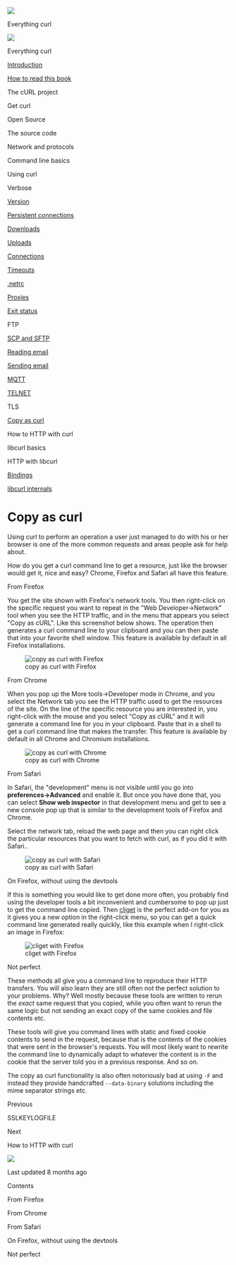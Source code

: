 <a href="../index.html" class="link-a079aa82--primary-53a25e66--logoLink-10d08504"></a>

<img src="https://gblobscdn.gitbook.com/orgs%2F-LxuH0qSm4xO9nWfEBlB%2Favatar.png?alt=media" class="image-67b14f24--avatar-1c1d03ec" />

<span class="text-4505230f--UIH400-4e41e82a--textContentFamily-49a318e1--spaceNameText-677c2969">Everything curl</span>

<a href="../index.html" class="link-a079aa82--primary-53a25e66--logoLink-10d08504"></a>

<img src="https://gblobscdn.gitbook.com/orgs%2F-LxuH0qSm4xO9nWfEBlB%2Favatar.png?alt=media" class="image-67b14f24--avatar-1c1d03ec" />

<span class="text-4505230f--UIH400-4e41e82a--textContentFamily-49a318e1--spaceNameText-677c2969">Everything curl</span>

<a href="../index.html" class="navButton-94f2579c--navButtonClickable-161b88ca"><span class="text-4505230f--UIH300-2063425d--textContentFamily-49a318e1--navButtonLabel-14a4968f">Introduction</span></a>

<a href="../how-to-read.html" class="navButton-94f2579c--navButtonClickable-161b88ca"><span class="text-4505230f--UIH300-2063425d--textContentFamily-49a318e1--navButtonLabel-14a4968f">How to read this book</span></a>

<span class="text-4505230f--UIH300-2063425d--textContentFamily-49a318e1--navButtonLabel-14a4968f">The cURL project</span>

<span class="text-4505230f--UIH300-2063425d--textContentFamily-49a318e1--navButtonLabel-14a4968f">Get curl</span>

<span class="text-4505230f--UIH300-2063425d--textContentFamily-49a318e1--navButtonLabel-14a4968f">Open Source</span>

<span class="text-4505230f--UIH300-2063425d--textContentFamily-49a318e1--navButtonLabel-14a4968f">The source code</span>

<span class="text-4505230f--UIH300-2063425d--textContentFamily-49a318e1--navButtonLabel-14a4968f">Network and protocols</span>

<span class="text-4505230f--UIH300-2063425d--textContentFamily-49a318e1--navButtonLabel-14a4968f">Command line basics</span>

<span class="text-4505230f--UIH300-2063425d--textContentFamily-49a318e1--navButtonLabel-14a4968f">Using curl</span>

<span class="text-4505230f--UIH300-2063425d--textContentFamily-49a318e1--navButtonLabel-14a4968f">Verbose</span>

<a href="version.html" class="navButton-94f2579c--pageItemWithChildrenNested-2c5d8183--navButtonClickable-161b88ca"><span class="text-4505230f--UIH300-2063425d--textContentFamily-49a318e1--navButtonLabel-14a4968f">Version</span></a>

<a href="persist.html" class="navButton-94f2579c--pageItemWithChildrenNested-2c5d8183--navButtonClickable-161b88ca"><span class="text-4505230f--UIH300-2063425d--textContentFamily-49a318e1--navButtonLabel-14a4968f">Persistent connections</span></a>

<a href="downloads.html" class="navButton-94f2579c--pageItemWithChildrenNested-2c5d8183--navButtonClickable-161b88ca"><span class="text-4505230f--UIH300-2063425d--textContentFamily-49a318e1--navButtonLabel-14a4968f">Downloads</span></a>

<a href="uploads.html" class="navButton-94f2579c--pageItemWithChildrenNested-2c5d8183--navButtonClickable-161b88ca"><span class="text-4505230f--UIH300-2063425d--textContentFamily-49a318e1--navButtonLabel-14a4968f">Uploads</span></a>

<a href="connections.html" class="navButton-94f2579c--pageItemWithChildrenNested-2c5d8183--navButtonClickable-161b88ca"><span class="text-4505230f--UIH300-2063425d--textContentFamily-49a318e1--navButtonLabel-14a4968f">Connections</span></a>

<a href="timeouts.html" class="navButton-94f2579c--pageItemWithChildrenNested-2c5d8183--navButtonClickable-161b88ca"><span class="text-4505230f--UIH300-2063425d--textContentFamily-49a318e1--navButtonLabel-14a4968f">Timeouts</span></a>

<a href="netrc.html" class="navButton-94f2579c--pageItemWithChildrenNested-2c5d8183--navButtonClickable-161b88ca"><span class="text-4505230f--UIH300-2063425d--textContentFamily-49a318e1--navButtonLabel-14a4968f">.netrc</span></a>

<a href="proxies.html" class="navButton-94f2579c--pageItemWithChildrenNested-2c5d8183--navButtonClickable-161b88ca"><span class="text-4505230f--UIH300-2063425d--textContentFamily-49a318e1--navButtonLabel-14a4968f">Proxies</span></a>

<a href="returns.html" class="navButton-94f2579c--pageItemWithChildrenNested-2c5d8183--navButtonClickable-161b88ca"><span class="text-4505230f--UIH300-2063425d--textContentFamily-49a318e1--navButtonLabel-14a4968f">Exit status</span></a>

<span class="text-4505230f--UIH300-2063425d--textContentFamily-49a318e1--navButtonLabel-14a4968f">FTP</span>

<a href="scpsftp.html" class="navButton-94f2579c--pageItemWithChildrenNested-2c5d8183--navButtonClickable-161b88ca"><span class="text-4505230f--UIH300-2063425d--textContentFamily-49a318e1--navButtonLabel-14a4968f">SCP and SFTP</span></a>

<a href="reademail.html" class="navButton-94f2579c--pageItemWithChildrenNested-2c5d8183--navButtonClickable-161b88ca"><span class="text-4505230f--UIH300-2063425d--textContentFamily-49a318e1--navButtonLabel-14a4968f">Reading email</span></a>

<a href="smtp.html" class="navButton-94f2579c--pageItemWithChildrenNested-2c5d8183--navButtonClickable-161b88ca"><span class="text-4505230f--UIH300-2063425d--textContentFamily-49a318e1--navButtonLabel-14a4968f">Sending email</span></a>

<a href="mqtt.html" class="navButton-94f2579c--pageItemWithChildrenNested-2c5d8183--navButtonClickable-161b88ca"><span class="text-4505230f--UIH300-2063425d--textContentFamily-49a318e1--navButtonLabel-14a4968f">MQTT</span></a>

<a href="telnet.html" class="navButton-94f2579c--pageItemWithChildrenNested-2c5d8183--navButtonClickable-161b88ca"><span class="text-4505230f--UIH300-2063425d--textContentFamily-49a318e1--navButtonLabel-14a4968f">TELNET</span></a>

<span class="text-4505230f--UIH300-2063425d--textContentFamily-49a318e1--navButtonLabel-14a4968f">TLS</span>

<a href="copyas.html" class="navButton-94f2579c--pageItemWithChildrenNested-2c5d8183--navButtonClickable-161b88ca--navButtonOpened-6a88552e"><span class="text-4505230f--UIH300-2063425d--textContentFamily-49a318e1--navButtonLabel-14a4968f">Copy as curl</span></a>

<span class="text-4505230f--UIH300-2063425d--textContentFamily-49a318e1--navButtonLabel-14a4968f">How to HTTP with curl</span>

<span class="text-4505230f--UIH300-2063425d--textContentFamily-49a318e1--navButtonLabel-14a4968f">libcurl basics</span>

<span class="text-4505230f--UIH300-2063425d--textContentFamily-49a318e1--navButtonLabel-14a4968f">HTTP with libcurl</span>

<a href="../bindings.html" class="navButton-94f2579c--navButtonClickable-161b88ca"><span class="text-4505230f--UIH300-2063425d--textContentFamily-49a318e1--navButtonLabel-14a4968f">Bindings</span></a>

<a href="../internals.html" class="navButton-94f2579c--navButtonClickable-161b88ca"><span class="text-4505230f--UIH300-2063425d--textContentFamily-49a318e1--navButtonLabel-14a4968f">libcurl internals</span></a>

<a href="../bookindex.html" class="navButton-94f2579c--navButtonClickable-161b88ca"><span class="text-4505230f--UIH300-2063425d--textContentFamily-49a318e1--navButtonLabel-14a4968f"></span></a>

<a href="https://www.gitbook.com/?utm_source=content&amp;utm_medium=trademark&amp;utm_campaign=curl-1" class="reset-3c756112--trademark-a8da4b94"></a>

<span class="text-4505230f--TextH200-a3425406--textUIFamily-5ebd8e40"></span>

# <span class="text-4505230f--DisplayH900-bfb998fa--textContentFamily-49a318e1">Copy as curl</span>

<span class="text-4505230f--UIH300-2063425d--textUIFamily-5ebd8e40--text-8ee2c8b2"></span>

<span class="text-4505230f--UIH300-2063425d--textUIFamily-5ebd8e40--text-8ee2c8b2"></span>

<span class="text-4505230f--TextH400-3033861f--textContentFamily-49a318e1"><span data-key="efc38c7fb7364064a049a0d6f71358c8"><span data-offset-key="efc38c7fb7364064a049a0d6f71358c8:0">Using curl to perform an operation a user just managed to do with his or her browser is one of the more common requests and areas people ask for help about.</span></span></span>

<span class="text-4505230f--TextH400-3033861f--textContentFamily-49a318e1"><span data-key="6d3066c19dac4fc9b76a9b78231d1a8f"><span data-offset-key="6d3066c19dac4fc9b76a9b78231d1a8f:0">How do you get a curl command line to get a resource, just like the browser would get it, nice and easy? Chrome, Firefox and Safari all have this feature.</span></span></span>

<span class="text-4505230f--HeadingH700-04e1a2a3--textContentFamily-49a318e1"><span data-key="e48f57d61c364836a3f107453eabe49a"><span data-offset-key="e48f57d61c364836a3f107453eabe49a:0">From Firefox</span></span></span>

<span class="text-4505230f--TextH400-3033861f--textContentFamily-49a318e1"><span data-key="9711b852c42c4fe387cb407057f6d04a"><span data-offset-key="9711b852c42c4fe387cb407057f6d04a:0">You get the site shown with Firefox's network tools. You then right-click on the specific request you want to repeat in the "Web Developer-&gt;Network" tool when you see the HTTP traffic, and in the menu that appears you select "Copy as cURL". Like this screenshot below shows. The operation then generates a curl command line to your clipboard and you can then paste that into your favorite shell window. This feature is available by default in all Firefox installations.</span></span></span>

<figure><img src="https://gblobscdn.gitbook.com/assets%2F-LvW30LMWx5oHe1_SY3L%2F-LvW31Saq-3M0AP13zyD%2F-LvW3J9uORUXhhzbQ921%2Ffirefox-copy-as-curl.png?alt=media" alt="copy as curl with Firefox" class="image-52799b3c" /><figcaption><span class="text-4505230f--TextH400-3033861f--textContentFamily-49a318e1" style="max-width:100%">copy as curl with Firefox</span></figcaption></figure>

<span class="text-4505230f--HeadingH700-04e1a2a3--textContentFamily-49a318e1"><span data-key="d18bb016bef74f7e99afbfdf2e6203c5"><span data-offset-key="d18bb016bef74f7e99afbfdf2e6203c5:0">From Chrome</span></span></span>

<span class="text-4505230f--TextH400-3033861f--textContentFamily-49a318e1"><span data-key="7309626032d8474182d6e59ff187cb78"><span data-offset-key="7309626032d8474182d6e59ff187cb78:0">When you pop up the More tools-&gt;Developer mode in Chrome, and you select the Network tab you see the HTTP traffic used to get the resources of the site. On the line of the specific resource you are interested in, you right-click with the mouse and you select "Copy as cURL" and it will generate a command line for you in your clipboard. Paste that in a shell to get a curl command line that makes the transfer. This feature is available by default in all Chrome and Chromium installations.</span></span></span>

<figure><img src="https://gblobscdn.gitbook.com/assets%2F-LvW30LMWx5oHe1_SY3L%2F-LvW31Saq-3M0AP13zyD%2F-LvW3J9wfSCPASN_E9W_%2Fchrome-copy-as-curl.png?alt=media" alt="copy as curl with Chrome" class="image-52799b3c" /><figcaption><span class="text-4505230f--TextH400-3033861f--textContentFamily-49a318e1" style="max-width:100%">copy as curl with Chrome</span></figcaption></figure>

<span class="text-4505230f--HeadingH700-04e1a2a3--textContentFamily-49a318e1"><span data-key="6b2596c17ee5490295db853ecab655a3"><span data-offset-key="6b2596c17ee5490295db853ecab655a3:0">From Safari</span></span></span>

<span class="text-4505230f--TextH400-3033861f--textContentFamily-49a318e1"><span data-key="60b3fe3ae06144659afc6c26f70db918"><span data-offset-key="60b3fe3ae06144659afc6c26f70db918:0">In Safari, the "development" menu is not visible until you go into </span><span data-offset-key="60b3fe3ae06144659afc6c26f70db918:1">**preferences-&gt;Advanced**</span><span data-offset-key="60b3fe3ae06144659afc6c26f70db918:2"> and enable it. But once you have done that, you can select </span><span data-offset-key="60b3fe3ae06144659afc6c26f70db918:3">**Show web inspector**</span><span data-offset-key="60b3fe3ae06144659afc6c26f70db918:4"> in that development menu and get to see a new console pop up that is similar to the development tools of Firefox and Chrome.</span></span></span>

<span class="text-4505230f--TextH400-3033861f--textContentFamily-49a318e1"><span data-key="335770a624464b59b8dd472f6838e1c7"><span data-offset-key="335770a624464b59b8dd472f6838e1c7:0">Select the network tab, reload the web page and then you can right click the particular resources that you want to fetch with curl, as if you did it with Safari..</span></span></span>

<figure><img src="https://gblobscdn.gitbook.com/assets%2F-LvW30LMWx5oHe1_SY3L%2F-LvW31Saq-3M0AP13zyD%2F-LvW3J9yd3-ri-Zxg1U0%2Fsafari-copy-as-curl.png?alt=media" alt="copy as curl with Safari" class="image-52799b3c" /><figcaption><span class="text-4505230f--TextH400-3033861f--textContentFamily-49a318e1" style="max-width:100%">copy as curl with Safari</span></figcaption></figure>

<span class="text-4505230f--HeadingH700-04e1a2a3--textContentFamily-49a318e1"><span data-key="3d131d4668e847bd8a3d7e51c97967b3"><span data-offset-key="3d131d4668e847bd8a3d7e51c97967b3:0">On Firefox, without using the devtools</span></span></span>

<span class="text-4505230f--TextH400-3033861f--textContentFamily-49a318e1"><span data-key="f5add24342a044bfadae923c951bb11a"><span data-offset-key="f5add24342a044bfadae923c951bb11a:0">If this is something you would like to get done more often, you probably find using the developer tools a bit inconvenient and cumbersome to pop up just to get the command line copied. Then </span></span><a href="https://addons.mozilla.org/en-US/firefox/addon/cliget/" class="link-a079aa82--primary-53a25e66--link-faf6c434"><span data-key="d0331a7a6086484fb3afc5d7aba527ab"><span data-offset-key="d0331a7a6086484fb3afc5d7aba527ab:0">cliget</span></span></a><span data-key="6789f59115564a5b85a83773cfa4cec8"><span data-offset-key="6789f59115564a5b85a83773cfa4cec8:0"> is the perfect add-on for you as it gives you a new option in the right-click menu, so you can get a quick command line generated really quickly, like this example when I right-click an image in Firefox:</span></span></span>

<figure><img src="https://gblobscdn.gitbook.com/assets%2F-LvW30LMWx5oHe1_SY3L%2F-LvW31Saq-3M0AP13zyD%2F-LvW3JA-Ecsj07hat0Hz%2Ffirefox-cliget.png?alt=media" alt="cliget with Firefox" class="image-52799b3c" /><figcaption><span class="text-4505230f--TextH400-3033861f--textContentFamily-49a318e1" style="max-width:100%">cliget with Firefox</span></figcaption></figure>

<span class="text-4505230f--HeadingH700-04e1a2a3--textContentFamily-49a318e1"><span data-key="0636978708f94e52b965c03138f366fa"><span data-offset-key="0636978708f94e52b965c03138f366fa:0">Not perfect</span></span></span>

<span class="text-4505230f--TextH400-3033861f--textContentFamily-49a318e1"><span data-key="4579caee30a942e591a016a8ba89c27f"><span data-offset-key="4579caee30a942e591a016a8ba89c27f:0">These methods all give you a command line to reproduce their HTTP transfers. You will also learn they are still often not the perfect solution to your problems. Why? Well mostly because these tools are written to rerun the </span><span data-offset-key="4579caee30a942e591a016a8ba89c27f:1">_exact_</span><span data-offset-key="4579caee30a942e591a016a8ba89c27f:2"> same request that you copied, while you often want to rerun the same logic but not sending an exact copy of the same cookies and file contents etc.</span></span></span>

<span class="text-4505230f--TextH400-3033861f--textContentFamily-49a318e1"><span data-key="85ba0179670143448b25411dccf48ae4"><span data-offset-key="85ba0179670143448b25411dccf48ae4:0">These tools will give you command lines with static and fixed cookie contents to send in the request, because that is the contents of the cookies that were sent in the browser's requests. You will most likely want to rewrite the command line to dynamically adapt to whatever the content is in the cookie that the server told you in a previous response. And so on.</span></span></span>

<span class="text-4505230f--TextH400-3033861f--textContentFamily-49a318e1"><span data-key="2f90042eb57a4c77b57f618dcf3fedf9"><span data-offset-key="2f90042eb57a4c77b57f618dcf3fedf9:0">The copy as curl functionality is also often notoriously bad at using </span><span data-offset-key="2f90042eb57a4c77b57f618dcf3fedf9:1">`-F`</span><span data-offset-key="2f90042eb57a4c77b57f618dcf3fedf9:2"> and instead they provide handcrafted </span><span data-offset-key="2f90042eb57a4c77b57f618dcf3fedf9:3">`--data-binary`</span><span data-offset-key="2f90042eb57a4c77b57f618dcf3fedf9:4"> solutions including the mime separator strings etc.</span></span></span>

<a href="tls/sslkeylogfile.html" class="reset-3c756112--card-6570f064--whiteCard-fff091a4--cardPrevious-56a5e674"></a>

<span class="text-4505230f--TextH200-a3425406--textContentFamily-49a318e1">Previous</span>

<span class="text-4505230f--UIH400-4e41e82a--textContentFamily-49a318e1">SSLKEYLOGFILE</span>

<a href="../http.html" class="reset-3c756112--card-6570f064--whiteCard-fff091a4--cardNext-19241c42"></a>

<span class="text-4505230f--TextH200-a3425406--textContentFamily-49a318e1">Next</span>

<span class="text-4505230f--UIH400-4e41e82a--textContentFamily-49a318e1">How to HTTP with curl</span>

<img src="https://avatars.githubusercontent.com/u/66654881?v=4" class="image-67b14f24--avatar-1c1d03ec" />

<span class="text-4505230f--TextH200-a3425406--textContentFamily-49a318e1">Last updated 8 months ago</span>

<span class="text-4505230f--UIH300-2063425d--textUIFamily-5ebd8e40"></span>

<span class="text-4505230f--InfoH100-1e92e1d1--textContentFamily-49a318e1">Contents</span>

<a href="copyas.html#from-firefox" class="reset-3c756112--menuItem-aa02f6ec--menuItemLight-757d5235--menuItemInline-173bdf97--pageTocItem-f4427024"></a>

<span class="text-4505230f--UIH300-2063425d--textContentFamily-49a318e1"><span class="text-4505230f--UIH200-50ead35f--textContentFamily-49a318e1">From Firefox</span></span>

<a href="copyas.html#from-chrome" class="reset-3c756112--menuItem-aa02f6ec--menuItemLight-757d5235--menuItemInline-173bdf97--pageTocItem-f4427024"></a>

<span class="text-4505230f--UIH300-2063425d--textContentFamily-49a318e1"><span class="text-4505230f--UIH200-50ead35f--textContentFamily-49a318e1">From Chrome</span></span>

<a href="copyas.html#from-safari" class="reset-3c756112--menuItem-aa02f6ec--menuItemLight-757d5235--menuItemInline-173bdf97--pageTocItem-f4427024"></a>

<span class="text-4505230f--UIH300-2063425d--textContentFamily-49a318e1"><span class="text-4505230f--UIH200-50ead35f--textContentFamily-49a318e1">From Safari</span></span>

<a href="copyas.html#on-firefox-without-using-the-devtools" class="reset-3c756112--menuItem-aa02f6ec--menuItemLight-757d5235--menuItemInline-173bdf97--pageTocItem-f4427024"></a>

<span class="text-4505230f--UIH300-2063425d--textContentFamily-49a318e1"><span class="text-4505230f--UIH200-50ead35f--textContentFamily-49a318e1">On Firefox, without using the devtools</span></span>

<a href="copyas.html#not-perfect" class="reset-3c756112--menuItem-aa02f6ec--menuItemLight-757d5235--menuItemInline-173bdf97--pageTocItem-f4427024"></a>

<span class="text-4505230f--UIH300-2063425d--textContentFamily-49a318e1"><span class="text-4505230f--UIH200-50ead35f--textContentFamily-49a318e1">Not perfect</span></span>
